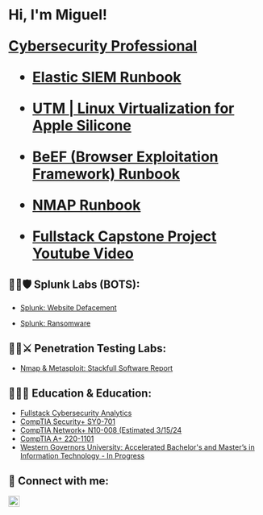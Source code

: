 <h1>Hi, I'm Miguel!

  
  <a href="https://www.linkedin.com/in/reyestech">   </b> Cybersecurity Professional</a>

  - [Elastic SIEM Runbook](https://github.com/reyestech/Elastic-SIEM-Lab-Runbook)

  - [UTM | Linux Virtualization for Apple Silicone](https://github.com/reyestech/UTM-Virtual-Machines-for-M1-M2-Mac-Kali-Linux-Tutorial/tree/main)

  - [BeEF (Browser Exploitation Framework) Runbook](https://github.com/reyestech/BeEF-Browser-Exploitation-Framework-Runbook/blob/main/README.md)
    
  - [NMAP Runbook](https://github.com/reyestech/NMAP-Runbook)

  - [Fullstack Capstone Project Youtube Video](https://youtu.be/j60MCJAZG3s?si=VH1_Kj8-zQ4nG_Fd)


<h2>👨‍💻🛡️ Splunk Labs (BOTS):</h2>

  - [Splunk: Website Defacement](https://github.com/reyestech/Splunk-Web-Site-Defacement)
   
  - [Splunk: Ransomware](https://github.com/reyestech/Splunk-Ransomware)

<h2>👨‍💻⚔️ Penetration Testing Labs:</h2>

  - [Nmap & Metasploit: Stackfull Software Report](https://github.com/reyestech/Nmap-Metasploit-Penetration-Testing-Report)

    
<h2>🧑‍🎓📑 Education & Education:</h2>
 
- [Fullstack Cybersecurity Analytics](https://www.fullstackacademy.com/programs/cybersecurity-bootcamp)
- [CompTIA Security+ SY0-701](https://www.credly.com/earner/earned/badge/b7fd3e71-c28d-4acc-81e4-ae4121d9779a)
- [CompTIA Network+ N10-008 (Estimated 3/15/24 ](https://www.comptia.org/certifications/network) 
- [CompTIA A+ 220-1101 ](https://www.comptia.org/certifications/a)
- [Western Governors University: Accelerated Bachelor's and Master’s in Information Technology - In Progress](https://www.wgu.edu/online-it-degrees/accelerated-information-technology-bachelors-masters-program.html#transcriptPop)


<h2> 🤳 Connect with me:</h2>

[<img align="left" alt="JoshMadakor | LinkedIn" width="22px" src="https://cdn.jsdelivr.net/npm/simple-icons@v3/icons/linkedin.svg" />][linkedin]


[linkedin]: https://linkedin.com/in/reyestech


